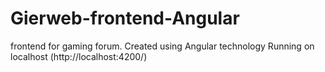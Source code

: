 # Gierweb-frontend-Angular
frontend for gaming forum. Created using Angular technology
Running on localhost (http://localhost:4200/)
